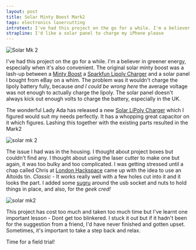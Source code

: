 ```yaml
---
layout: post
title: Solar Minty Boost Mark2
tags: electronics lasercutting
introtext: I've had this project on the go for a while. I'm a believer in greener energy, especially when it's also convenient. The original solar minty boost was a lash-up between a Minty Boost and a solar panel
strapline: I'd like a solar panel to charge my iPhone please
---
```


![Solar Mk 2](http://farm7.static.flickr.com/6019/6258917818_862b88d4df.jpg)

I've had this project on the go for a while. I'm a believer in greener energy, especially when it's also convenient. The original solar minty boost was a lash-up between a [Minty Boost](http://www.ladyada.net/make/mintyboost/) a [Sparkfun Lipoly Charger](http://www.sparkfun.com/products/726) and a solar panel I bought from eBay on a whim. The problem was it wouldn't charge the lipoly battery fully, because *and I could be wrong here* the average voltage was not enough to actually charge the lipoly. The solar panel doesn't always kick out enough volts to charge the battery, especially in the UK.


The wonderful Lady Ada has released a new [Solar LiPoly Charger](http://www.adafruit.com/products/390) which I figured would suit my needs perfectly. It has a whopping great capacitor on it which figures. Lashing this together with the existing parts resulted in the Mark2

<div class="clearfix"></div>

![solar mk 2](http://farm7.static.flickr.com/6156/6258392593_25b5d744cc.jpg)

The issue I had was in the housing. I thought about project boxes but couldn't find any. I thought about using the laser cutter to make one but again, it was too bulky and too complicated. I was getting stressed until a chap called Chris at [London Hackspace](http://london.hackspace.org.uk) came up with the idea to use an Altoids tin. *Classic* - It works really well with a few holes cut into it and it looks the part. I added some [sugru](http://sugru.com/) around the usb socket and nuts to hold things in place, and also, for the *geek cred!*

<div class="clearfix"></div>

![solar mk2](http://farm7.static.flickr.com/6106/6258919500_acc1ec7bae.jpg)

This project has cost too much and taken too much time but I've learnt one important lesson - Dont get too blinkered. I stuck it out but if it hadn't been for the suggestion from a friend, I'd have never finished and gotten upset. Sometimes, it's important to take a step back and relax.

Time for a field trial!